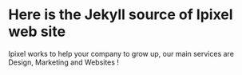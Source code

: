 # Here is the Jekyll source of Ipixel web site


Ipixel works to help your company to grow up, our main services are Design, Marketing and Websites !
